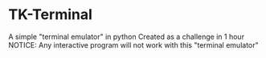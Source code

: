 # TK-Terminal
A simple "terminal emulator" in python
Created as a challenge in 1 hour 
NOTICE: Any interactive program will not work with this "terminal emulator"

